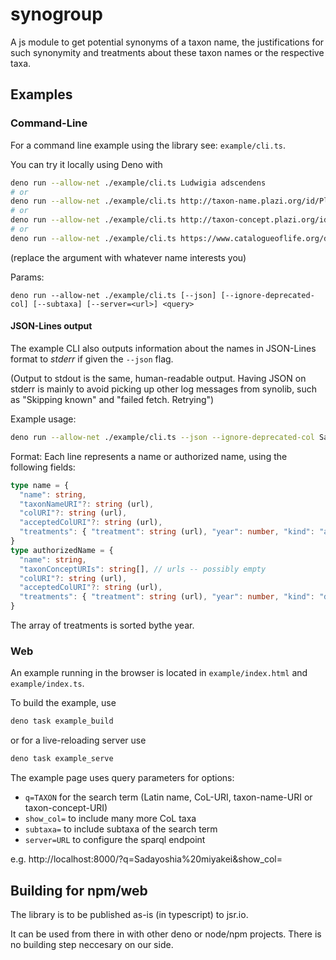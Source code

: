 # synogroup

A js module to get potential synonyms of a taxon name, the justifications for
such synonymity and treatments about these taxon names or the respective taxa.

## Examples

### Command-Line

For a command line example using the library see: `example/cli.ts`.

You can try it locally using Deno with

```sh
deno run --allow-net ./example/cli.ts Ludwigia adscendens
# or
deno run --allow-net ./example/cli.ts http://taxon-name.plazi.org/id/Plantae/Ludwigia_adscendens
# or
deno run --allow-net ./example/cli.ts http://taxon-concept.plazi.org/id/Plantae/Ludwigia_adscendens_Linnaeus_1767
# or
deno run --allow-net ./example/cli.ts https://www.catalogueoflife.org/data/taxon/3WD9M
```

(replace the argument with whatever name interests you)

Params:

```
deno run --allow-net ./example/cli.ts [--json] [--ignore-deprecated-col] [--subtaxa] [--server=<url>] <query>
```

#### JSON-Lines output

The example CLI also outputs information about the names in JSON-Lines format to
_stderr_ if given the `--json` flag.

(Output to stdout is the same, human-readable output. Having JSON on stderr is
mainly to avoid picking up other log messages from synolib, such as "Skipping
known" and "failed fetch. Retrying")

Example usage:

```sh
deno run --allow-net ./example/cli.ts --json --ignore-deprecated-col Sadayoshia acamar 2>&1 >/dev/null | jq
```

Format: Each line represents a name or authorized name, using the following
fields:

```ts
type name = {
  "name": string,
  "taxonNameURI"?: string (url),
  "colURI"?: string (url),
  "acceptedColURI"?: string (url),
  "treatments": { "treatment": string (url), "year": number, "kind": "aug"|"cite" }[],
}
type authorizedName = {
  "name": string,
  "taxonConceptURIs": string[], // urls -- possibly empty
  "colURI"?: string (url),
  "acceptedColURI"?: string (url),
  "treatments": { "treatment": string (url), "year": number, "kind": "def"|"aug"|"dpr"|"cite" }[],
}
```

The array of treatments is sorted bythe year.

### Web

An example running in the browser is located in `example/index.html` and
`example/index.ts`.

To build the example, use

```sh
deno task example_build
```

or for a live-reloading server use

```sh
deno task example_serve
```

The example page uses query parameters for options:

- `q=TAXON` for the search term (Latin name, CoL-URI, taxon-name-URI or
  taxon-concept-URI)
- `show_col=` to include many more CoL taxa
- `subtaxa=` to include subtaxa of the search term
- `server=URL` to configure the sparql endpoint

e.g. http://localhost:8000/?q=Sadayoshia%20miyakei&show_col=

## Building for npm/web

The library is to be published as-is (in typescript) to jsr.io.

It can be used from there in with other deno or node/npm projects. There is no
building step neccesary on our side.
